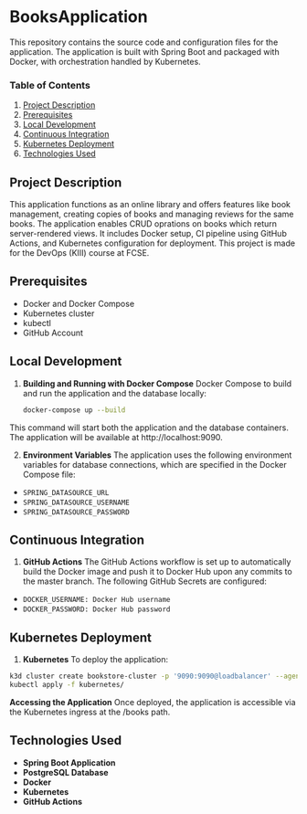# BooksApplication
This repository contains the source code and configuration files for the application. The application is built with Spring Boot and packaged with Docker, with orchestration handled by Kubernetes.

### Table of Contents
1. [Project Description](#project-description)
2. [Prerequisites](#prerequisites)
3. [Local Development](#local-development) 
4. [Continuous Integration](#continuous-integration)
5. [Kubernetes Deployment](#kubernetes-deployment)
6.  [Technologies Used](#technologies-used)
   
## Project Description
This application functions as an online library and offers features like book management, creating copies of books and managing reviews for the same books. The application enables CRUD oprations on books which return server-rendered views. It includes Docker setup, CI pipeline using GitHub Actions, and Kubernetes configuration for deployment. This project is made for the DevOps (KIII) course at FCSE. 

## Prerequisites
- Docker and Docker Compose
- Kubernetes cluster 
- kubectl 
- GitHub Account 

## Local Development

1. **Building and Running with Docker Compose**
   Docker Compose to build and run the application and the database locally:

   ```bash
   docker-compose up --build
This command will start both the application and the database containers. The application will be available at http://localhost:9090.

2. **Environment Variables**
The application uses the following environment variables for database connections, which are specified in the Docker Compose file:
  - `SPRING_DATASOURCE_URL`
  - `SPRING_DATASOURCE_USERNAME`
  - `SPRING_DATASOURCE_PASSWORD`

## Continuous Integration
1. **GitHub Actions**
The GitHub Actions workflow is set up to automatically build the Docker image and push it to Docker Hub upon any commits to the master branch. The following GitHub Secrets are configured:
- `DOCKER_USERNAME: Docker Hub username`
- `DOCKER_PASSWORD: Docker Hub password`

## Kubernetes Deployment

1. **Kubernetes** To deploy the application:

```bash
k3d cluster create bookstore-cluster -p '9090:9090@loadbalancer' --agents 2
kubectl apply -f kubernetes/
```
**Accessing the Application**
Once deployed, the application is accessible via the Kubernetes ingress at the /books path.

## Technologies Used
- **Spring Boot Application**
- **PostgreSQL Database** 
- **Docker**
- **Kubernetes** 
- **GitHub Actions** 


